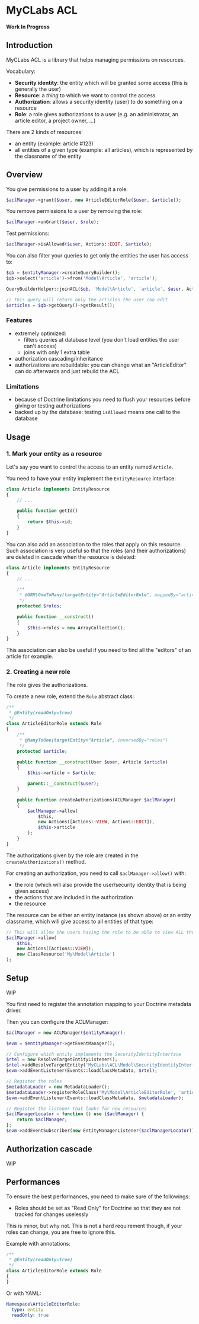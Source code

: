 # MyCLabs ACL

**Work In Progress**

## Introduction

MyCLabs ACL is a library that helps managing permissions on resources.

Vocabulary:

- **Security identity**: the entity which will be granted some access (this is generally the user)
- **Resource**: a *thing* to which we want to control the access
- **Authorization**: allows a security identity (user) to do something on a resource
- **Role**: a role gives authorizations to a user (e.g. an administrator, an article editor, a project owner, …)

There are 2 kinds of resources:

- an entity (example: article #123)
- all entities of a given type (example: all articles), which is represented by the classname of the entity

## Overview

You give permissions to a user by adding it a role:

```php
$aclManager->grant($user, new ArticleEditorRole($user, $article));
```

You remove permissions to a user by removing the role:

```php
$aclManager->unGrant($user, $role);
```

Test permissions:

```php
$aclManager->isAllowed($user, Actions::EDIT, $article);
```

You can also filter your queries to get only the entities the user has access to:

```php
$qb = $entityManager->createQueryBuilder();
$qb->select('article')->from('Model\Article', 'article');

QueryBuilderHelper::joinACL($qb, 'Model\Article', 'article', $user, Actions::EDIT);

// This query will return only the articles the user can edit
$articles = $qb->getQuery()->getResult();
```

### Features

- extremely optimized:
  - filters queries at database level (you don't load entities the user can't access)
  - joins with only 1 extra table
- authorization cascading/inheritance
- authorizations are rebuildable: you can change what an "ArticleEditor" can do afterwards and just rebuild the ACL

### Limitations

- because of Doctrine limitations you need to flush your resources before giving or testing authorizations
- backed up by the database: testing `isAllowed` means one call to the database

## Usage

### 1. Mark your entity as a resource

Let's say you want to control the access to an entity named `Article`.

You need to have your entity implement the `EntityResource` interface:

```php
class Article implements EntityResource
{
    // ...

    public function getId()
    {
        return $this->id;
    }
}
```

You can also add an association to the roles that apply on this resource.
Such association is very useful so that the roles (and their authorizations) are deleted in cascade
when the resource is deleted:

```php
class Article implements EntityResource
{
    // ...

    /**
     * @ORM\OneToMany(targetEntity="ArticleEditorRole", mappedBy="article", cascade={"remove"})
     */
    protected $roles;

    public function __construct()
    {
        $this->roles = new ArrayCollection();
    }
}
```

This association can also be useful if you need to find all the "editors" of an article for example.

### 2. Creating a new role

The role gives the authorizations.

To create a new role, extend the `Role` abstract class:

```php
/**
 * @Entity(readOnly=true)
 */
class ArticleEditorRole extends Role
{
    /**
     * @ManyToOne(targetEntity="Article", inversedBy="roles")
     */
    protected $article;

    public function __construct(User $user, Article $article)
    {
        $this->article = $article;

        parent::__construct($user);
    }

    public function createAuthorizations(ACLManager $aclManager)
    {
        $aclManager->allow(
            $this,
            new Actions([Actions::VIEW, Actions::EDIT]),
            $this->article
        );
    }
}
```

The authorizations given by the role are created in the `createAuthorizations()` method.

For creating an authorization, you need to call `$aclManager->allow()` with:

- the role (which will also provide the user/security identity that is being given access)
- the actions that are included in the authorization
- the resource

The resource can be either an entity instance (as shown above) or an entity classname, which will
give access to all entities of that type:

```php
// This will allow the users having the role to be able to view ALL the articles
$aclManager->allow(
    $this,
    new Actions([Actions::VIEW]),
    new ClassResource('My\Model\Article')
);
```

## Setup

WIP

You first need to register the annotation mapping to your Doctrine metadata driver.

Then you can configure the ACLManager:

```php
$aclManager = new ACLManager($entityManager);

$evm = $entityManager->getEventManager();

// Configure which entity implements the SecurityIdentityInterface
$rtel = new ResolveTargetEntityListener();
$rtel->addResolveTargetEntity('MyCLabs\ACL\Model\SecurityIdentityInterface', 'My\Model\User', []);
$evm->addEventListener(Events::loadClassMetadata, $rtel);

// Register the roles
$metadataLoader = new MetadataLoader();
$metadataLoader->registerRoleClass('My\Model\ArticleEditorRole', 'articleEditor');
$evm->addEventListener(Events::loadClassMetadata, $metadataLoader);

// Register the listener that looks for new resources
$aclManagerLocator = function () use ($aclManager) {
    return $aclManager;
};
$evm->addEventSubscriber(new EntityManagerListener($aclManagerLocator));
```

## Authorization cascade

WIP

## Performances

To ensure the best performances, you need to make sure of the followings:

- Roles should be set as "Read Only" for Doctrine so that they are not tracked for changes uselessly

This is minor, but why not.
This is not a hard requirement though, if your roles can change, you are free to ignore this.

Example with annotations:

```php
/**
 * @Entity(readOnly=true)
 */
class ArticleEditorRole extends Role
{
}
```

Or with YAML:

```yaml
Namespace\ArticleEditorRole:
  type: entity
  readOnly: true
```
